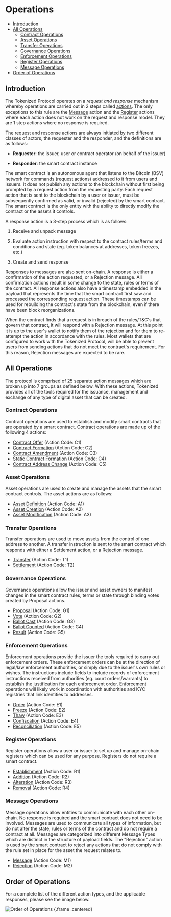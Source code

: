 # Operations

- [Introduction](#introduction)
- [All Operations](#all-operations)
  - [Contract Operations](#contract-operations)
  - [Asset Operations](#asset-operations)
  - [Transfer Operations](#transfer-operations)
  - [Governance Operations](#governance-operations)
  - [Enforcement Operations](#enforcement-operations)
  - [Register Operations](#register-operations)
  - [Message Operations](#message-operations)
- [Order of Operations](#operation-order)

<a name="introduction"></a>
## Introduction

The Tokenized Protocol operates on a _request and response_ mechanism whereby operations are carried out in 2 steps called [actions](../protocol/actions#action-actions).  The only exceptions to this rule are the [Message](../protocol/actions#action-actions#action-message) action and the [Register](../protocol/actions#action-actions#action-addition) actions where each action does not work on the request and response model. They are 1 step actions where no response is required.

The request and response actions are always initiated by two different classes of actors, the requester and the responder, and the definitions are as follows:

- **Requester**: the issuer, user or contract operator (on behalf of the issuer)

- **Responder**: the smart contract instance

The smart contract is an autonomous agent that listens to the Bitcoin (BSV) network for commands (request actions) addressed to it from users and issuers. It does not publish any actions to the blockchain without first being prompted by a request action from the requesting party. Each request action that is sent to the blockchain by a user or issuer, must be subsequently confirmed as valid, or invalid (rejected) by the smart contract. The smart contract is the only entity with the ability to directly modify the contract or the assets it controls.

A response action is a 3-step process which is as follows:

1. Receive and unpack message

2. Evaluate action instruction with respect to the contract rules/terms and conditions and state (eg. token balances at addresses, token freezes, etc.)

3. Create and send response

Responses to messages are also sent on-chain. A response is either a confirmation of the action requested, or a Rejection message. All confirmation actions result in some change to the state, rules or terms of the contract.  All response actions also have a timestamp embedded in the payload that represents the time that the smart contract first saw and processed the corresponding request action.  These timestamps can be used for rebuilding the contract's state from the blockchain, even if there have been block reorganizations.

When the contract finds that a request is in breach of the rules/T&C's that govern that contract, it will respond with a Rejection message. At this point it is up to the user's wallet to notify them of the rejection and for them to re-attempt the action in accordance with the rules. Most wallets that are configured to work with the Tokenized Protocol, will be able to prevent users from sending actions that do not meet the contract's requirement. For this reason, Rejection messages are expected to be rare.

<a name="all-operations"></a>
## All Operations

The protocol is comprised of 25 separate action messages which are broken up into 7 groups as defined below. With these actions, Tokenized provides all of the tools required for the issuance, management and exchange of any type of digital asset that can be created.

<a name="contract-operations"></a>
### Contract Operations

Contract operations are used to establish and modify smart contracts that are operated by a smart contract. Contract operations are made up of the following 4 actions:

* [Contract Offer](../protocol/actions#action-contract-offer) (Action Code: C1)
* [Contract Formation](../protocol/actions#action-contract-formation) (Action Code: C2)
* [Contract Amendment](../protocol/actions#action-contract-amendment) (Action Code: C3)
* [Static Contract Formation](../protocol/actions#action-static-contract-formation) (Action Code: C4)
* [Contract Address Change](../protocol/actions#action-contract-address-change) (Action Code: C5)

<a name="asset-operations"></a>
### Asset Operations

Asset operations are used to create and manage the assets that the smart contract controls. The asset actions are as follows:

* [Asset Definition](../protocol/actions#action-asset-definition) (Action Code: A1)
* [Asset Creation](../protocol/actions#action-asset-creation) (Action Code: A2)
* [Asset Modification](../protocol/actions#action-asset-modification) (Action Code: A3)

<a name="transfer-operations"></a>
### Transfer Operations

Transfer operations are used to move assets from the control of one address to another. A transfer instruction is sent to the smart contract which responds with either a Settlement action, or a Rejection message.

* [Transfer](../protocol/actions#action-transfer) (Action Code: T1)
* [Settlement](../protocol/actions#action-settlement) (Action Code: T2)

<a name="governance-operations"></a>
### Governance Operations

Governance operations allow the issuer and asset owners to manifest changes in the smart contract rules, terms or state through binding votes created by Proposal actions.

* [Proposal](../protocol/actions#action-proposal) (Action Code: G1)
* [Vote](../protocol/actions#action-vote) (Action Code: G2)
* [Ballot Cast](../protocol/actions#action-ballot-cast) (Action Code: G3)
* [Ballot Counted](../protocol/actions#action-ballot-counted) (Action Code: G4)
* [Result](../protocol/actions#action-result) (Action Code: G5)

<a name="enforcement-operations"></a>
### Enforcement Operations

Enforcement operations provide the issuer the tools required to carry out enforcement orders.  These enforcement orders can be at the direction of legal/law enforcement authorities, or simply due to the issuer's own rules or wishes.  The instructions include fields to include records of enforcement instructions received from authorities (eg. court orders/warrants) to establish the justification for each enforcement order.  Enforcement operations will likely work in coordination with authorities and KYC registries that link identities to addresses.

* [Order](../protocol/actions#action-order) (Action Code: E1)
* [Freeze](../protocol/actions#action-freeze) (Action Code: E2)
* [Thaw](../protocol/actions#action-thaw) (Action Code: E3)
* [Confiscation](../protocol/actions#action-confiscation) (Action Code: E4)
* [Reconciliation](../protocol/actions#action-reconciliation) (Action Code: E5)

<a name="register-operations"></a>
### Register Operations

Register operations allow a user or issuer to set up and manage on-chain registers which can be used for any purpose.  Registers do not require a smart contract.

* [Establishment](../protocol/actions#action-establishment) (Action Code: R1)
* [Addition](../protocol/actions#action-addition) (Action Code: R2)
* [Alteration](../protocol/actions#action-alteration) (Action Code: R3)
* [Removal](../protocol/actions#action-removal) (Action Code: R4)

<a name="message-operations"></a>
### Message Operations

Message operations allow entities to communicate with each other on-chain. No response is required and the smart contract does not need to be involved.  Messages are used to communicate all types of information, but do not alter the state, rules or terms of the contract and do not require a contract at all.  Messages are categorized into different Message Types which are distinct in the structure of payload fields. The "Rejection" action is used by the smart contract to reject any actions that do not comply with the rule set in place for the asset the request relates to.

* [Message](../protocol/actions#action-message) (Action Code: M1)
* [Rejection](../protocol/actions#action-rejection) (Action Code: M2)

<a name="operation-order"></a>
## Order of Operations

For a complete list of the different action types, and the applicable responses, please see the image below.

![Order of Operations](https://raw.githubusercontent.com/tokenized/docs/master/images/order-of-operations.svg?sanitize=true) {.frame .centered}
